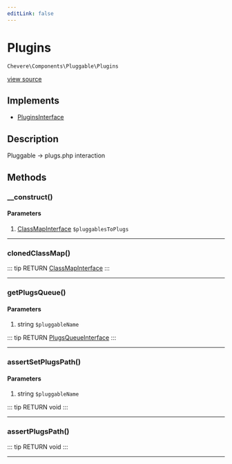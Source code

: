 ```yaml
---
editLink: false
---
```


# Plugins

`Chevere\Components\Pluggable\Plugins`

[view source](https://github.com/chevere/chevere/blob/master/Pluggable/Plugins.php)

## Implements

- [PluginsInterface](../../Interfaces/Pluggable/PluginsInterface.md)

## Description

Pluggable -> plugs.php interaction

## Methods

### __construct()

#### Parameters

1. [ClassMapInterface](../../Interfaces/ClassMap/ClassMapInterface.md) `$pluggablesToPlugs`

---

### clonedClassMap()

::: tip RETURN
[ClassMapInterface](../../Interfaces/ClassMap/ClassMapInterface.md)
:::

---

### getPlugsQueue()

#### Parameters

1. string `$pluggableName`

::: tip RETURN
[PlugsQueueInterface](../../Interfaces/Pluggable/PlugsQueueInterface.md)
:::

---

### assertSetPlugsPath()

#### Parameters

1. string `$pluggableName`

::: tip RETURN
void
:::

---

### assertPlugsPath()

::: tip RETURN
void
:::

---
